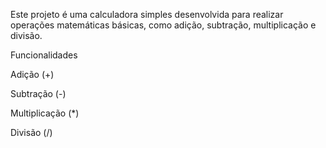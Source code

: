 Este projeto é uma calculadora simples desenvolvida para realizar operações matemáticas básicas, como adição, subtração, multiplicação e divisão.

Funcionalidades

Adição (+)

Subtração (-)

Multiplicação (*)

Divisão (/)
